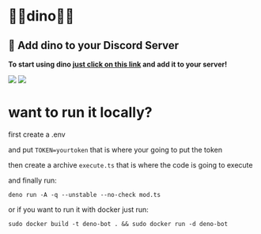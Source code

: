 # 🦕🍱dino🦕🍱

## 👏 Add dino to your Discord Server
**To start using dino [just click on this link](https://discord.com/api/oauth2/authorize?client_id=830530080349749248&permissions=59392&scope=bot) and add it to your server!**

<img src="https://media.discordapp.net/attachments/814300036665442324/846727185808752660/unknown.png">

<img src="https://cdn.discordapp.com/attachments/814300036665442324/846732776869986314/unknown.png">

<h1>want to run it locally?</h1>

first create a .env 

and put ```TOKEN=yourtoken``` that is where your going to put the token

then create a archive ``execute.ts`` that is where the code is going to execute

and finally run:

```
deno run -A -q --unstable --no-check mod.ts
```

or if you want to run it with docker just run:

```
sudo docker build -t deno-bot . && sudo docker run -d deno-bot

```


